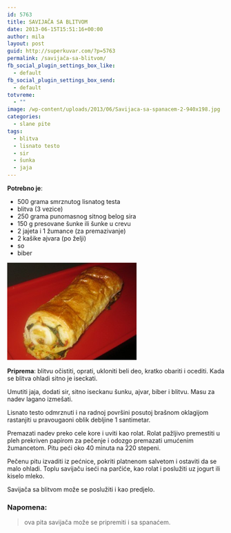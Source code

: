 ```yaml
---
id: 5763
title: SAVIJAČA SA BLITVOM
date: 2013-06-15T15:51:16+00:00
author: mila
layout: post
guid: http://superkuvar.com/?p=5763
permalink: /savijača-sa-blitvom/
fb_social_plugin_settings_box_like:
  - default
fb_social_plugin_settings_box_send:
  - default
totvreme:
  - ""
image: /wp-content/uploads/2013/06/Savijaca-sa-spanacem-2-940x198.jpg
categories:
  - slane pite
tags:
  - blitva
  - lisnato testo
  - sir
  - šunka
  - jaja
---
```

**Potrebno je**:

  * 500 grama smrznutog lisnatog testa
  * blitva (3 vezice)
  * 250 grama punomasnog sitnog belog sira
  * 150 g presovane šunke ili šunke u crevu
  * 2 jajeta i 1 žumance (za premazivanje)
  * 2 kašike ajvara (po želji)
  * so
  * biber

<img class="alignnone size-medium wp-image-5764" src="/wp-content/uploads/2013/06/Savijaca-sa-spanacem-2-300x225.jpg" alt="Savijaca sa spanacem (2)" width="300" height="225" /> 

**Priprema**: blitvu očistiti, oprati, ukloniti beli deo, kratko obariti i ocediti. Kada se blitva ohladi sitno je iseckati.

Umutiti jaja, dodati sir, sitno iseckanu šunku, ajvar, biber i blitvu. Masu za nadev lagano izmešati.

Lisnato testo odmrznuti i na radnoj površini posutoj brašnom oklagijom rastanjiti u pravougaoni oblik debljine 1 santimetar.

Premazati nadev preko cele kore i uviti kao rolat. Rolat pažljivo premestiti u pleh prekriven papirom za pečenje i odozgo premazati umućenim žumancetom. Pitu peći oko 40 minuta na 220 stepeni.

Pečenu pitu izvaditi iz pećnice, pokriti platnenom salvetom i ostaviti da se malo ohladi. Toplu savijaču iseći na parčiće, kao rolat i poslužiti uz jogurt ili kiselo mleko.

Savijača sa blitvom može se poslužiti i kao predjelo.

### Napomena:
> ova pita savijača može se pripremiti i sa spanaćem.